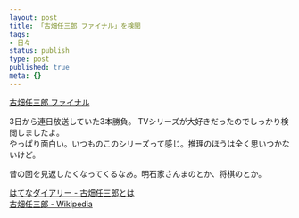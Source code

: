```yaml
---
layout: post
title: 「古畑任三郎 ファイナル」を検閲
tags:
- 日々
status: publish
type: post
published: true
meta: {}
---
```

<p><a href="http://wwwz.fujitv.co.jp/furuhata/index2.html">古畑任三郎 ファイナル</a>  <br /></p><p>3日から連日放送していた3本勝負。 TVシリーズが大好きだったのでしっかり検閲しましたよ。<br />やっぱり面白い。いつものこのシリーズって感じ。推理のほうは全く思いつかないけど。  <br /></p><p>昔の回を見返したくなってくるなあ。明石家さんまのとか、将棋のとか。 </p> <a title="はてなダイアリー - 古畑任三郎とは" href="http://d.hatena.ne.jp/keyword/%b8%c5%c8%aa%c7%a4%bb%b0%cf%ba">はてなダイアリー - 古畑任三郎とは</a><br /> <a title="古畑任三郎 - Wikipedia" href="http://ja.wikipedia.org/wiki/%E5%8F%A4%E7%95%91%E4%BB%BB%E4%B8%89%E9%83%8E">古畑任三郎 - Wikipedia</a>
